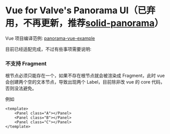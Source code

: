 # Vue for Valve's Panorama UI（已弃用，不再更新，推荐[solid-panorama](https://github.com/RobinCodeX/solid-panorama)）

Vue 项目编译范例: [panorama-vue-example](https://github.com/RobinCodeX/panorama-vue-example)

目前已经适配完成，不过有些事项需要说明:

### 不支持 Fragment

根节点必须只能存在一个，如果不存在根节点就会被渲染成 Fragment，此时 vue 会创建两个空的文本节点，导致出现两个 Label，目前除非改 vue 的 core 代码，否则没法避免。

例如

```vue
<template>
    <Panel class="A"></Panel>
    <Panel class="B"></Panel>
    <Panel class="C"></Panel>
</template>
```
